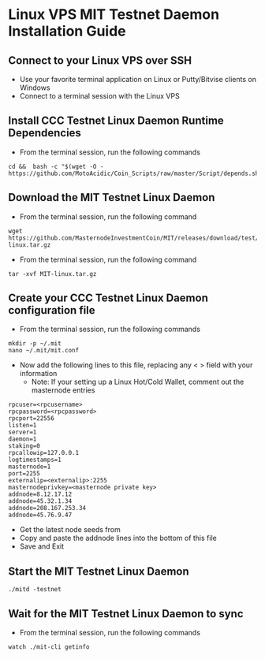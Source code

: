 
# Linux VPS MIT Testnet Daemon Installation Guide

## Connect to your Linux VPS over SSH

  * Use your favorite terminal application on Linux or Putty/Bitvise clients on Windows
  * Connect to a terminal session with the Linux VPS
  
## Install CCC Testnet Linux Daemon Runtime Dependencies

  * From the terminal session, run the following commands
  ```
cd &&  bash -c "$(wget -O - https://github.com/MotoAcidic/Coin_Scripts/raw/master/Script/depends.sh)"

  ```
  
## Download the MIT Testnet Linux Daemon

  * From the terminal session, run the following command
  ```
  wget https://github.com/MasternodeInvestmentCoin/MIT/releases/download/test/MIT-linux.tar.gz
  ```
  * From the terminal session, run the following command
  ```
  tar -xvf MIT-linux.tar.gz
  ```
  
## Create your CCC Testnet Linux Daemon configuration file

* From the terminal session, run the following commands
```
mkdir -p ~/.mit
nano ~/.mit/mit.conf
```

* Now add the following lines to this file, replacing any < > field with your information
  * Note: If your setting up a Linux Hot/Cold Wallet, comment out the masternode entries
```
rpcuser=<rpcusername>
rpcpassword=<rpcpassword>
rpcport=22556
listen=1
server=1
daemon=1
staking=0
rpcallowip=127.0.0.1
logtimestamps=1
masternode=1
port=2255
externalip=<externalip>:2255
masternodeprivkey=<masternode private key>
addnode=8.12.17.12
addnode=45.32.1.34
addnode=208.167.253.34
addnode=45.76.9.47
```

* Get the latest node seeds from 
* Copy and paste the addnode lines into the bottom of this file
* Save and Exit

## Start the MIT Testnet Linux Daemon

```
./mitd -testnet
```

## Wait for the MIT Testnet Linux Daemon to sync

* From the terminal session, run the following commands
```
watch ./mit-cli getinfo
```

